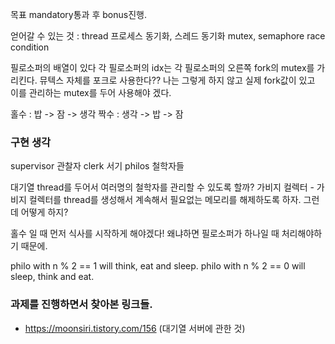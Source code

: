 
목표 mandatory통과 후 bonus진행. 

얻어갈 수 있는 것 : 
	thread
	프로세스 동기화, 스레드 동기화
	mutex, semaphore
	race condition

필로소퍼의 배열이 있다 
각 필로소퍼의 idx는 각 필로소퍼의 오른쪽 fork의 mutex를 가리킨다. 
뮤텍스 자체를 포크로 사용한다?? 나는 그렇게 하지 않고 실제 fork값이 있고 이를 관리하는 mutex를 두어 사용해야 겠다. 

홀수 : 밥 -> 잠 -> 생각 
짝수 : 생각 -> 밥 -> 잠

### 구현 생각

supervisor 관찰자
clerk 서기
philos 철학자들

대기열 thread를 두어서 여러명의 철학자를 관리할 수 있도록 할까? 
가비지 컬렉터 - 가비지 컬렉터를 thread를 생성해서 계속해서 필요없는 메모리를 해제하도록 하자. 그런데 어떻게 하지?

홀수 일 때 먼저 식사를 시작하게 해야겠다! 왜냐하면 필로소퍼가 하나일 때 처리해야하기 때문에. 

philo with n % 2 == 1 will think, eat and sleep.
philo with n % 2 == 0 will sleep, think and eat.

### 과제를 진행하면서 찾아본 링크들. 

- https://moonsiri.tistory.com/156 (대기열 서버에 관한 것) 
